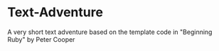 # Text-Adventure
A very short text adventure based on the template code in "Beginning Ruby" by Peter Cooper
